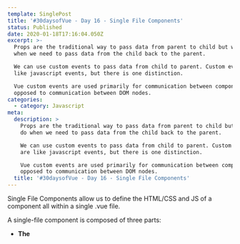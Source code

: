 ```yaml
---
template: SinglePost
title: '#30daysofVue - Day 16 - Single File Components'
status: Published
date: 2020-01-18T17:16:04.050Z
excerpt: >-
  Props are the traditional way to pass data from parent to child but what to do
  when we need to pass data from the child back to the parent.

  We can use custom events to pass data from child to parent. Custom events are
  like javascript events, but there is one distinction. 

  Vue custom events are used primarily for communication between components as
  opposed to communication between DOM nodes. 
categories:
  - category: Javascript
meta:
  description: >
    Props are the traditional way to pass data from parent to child but what to
    do when we need to pass data from the child back to the parent.

    We can use custom events to pass data from child to parent. Custom events
    are like javascript events, but there is one distinction. 

    Vue custom events are used primarily for communication between components as
    opposed to communication between DOM nodes. 
  title: '#30daysofVue - Day 16 - Single File Components'
---
```

Single File Components allow us to define the HTML/CSS and JS of a component all within a single .vue file. 



A single-file component is composed of three parts: 

* **The <template>** section which contains the component’s markup in plain HTML.
* **The <script>** section which contains all the JS logic within that component. 
* **The <style>** section which contains all the component styles. 

Though the structure of a single-file component may look different, everything we’ve discussed thus far with regards to instance/component properties remains the same. We’re able to use all the properties a Vue instance component contains like d**ata, methods, computed properties, lifecycle hooks, etc.** 

The main advantage of using single-file components is how we’re able to neatly define the markup, logic, and styles of a component all within a single file. 

An important note to keep in mind is that single-file components are only made possible due to build tools like **Webpack**. These tools work alongside built Vue packages (like the [vue-loader library](<https://github.com /vuejs/vue-loader>)) to compile **.vue** components to plain JavaScript modules.
